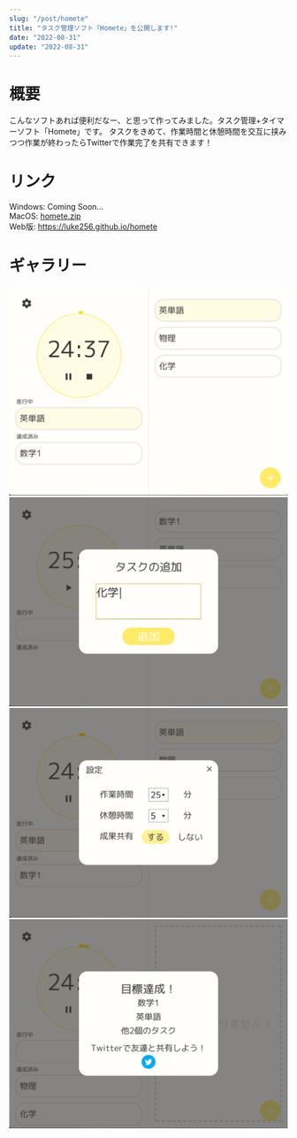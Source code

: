 ```yaml
---
slug: "/post/homete"
title: "タスク管理ソフト「Homete」を公開します!"
date: "2022-08-31"
update: "2022-08-31"
---
```

# 概要
こんなソフトあれば便利だなー、と思って作ってみました。タスク管理+タイマーソフト「Homete」です。
タスクをきめて、作業時間と休憩時間を交互に挟みつつ作業が終わったらTwitterで作業完了を共有できます！

# リンク
Windows: Coming Soon...  
MacOS: [homete.zip](/posts/Homete/homete.zip)  
Web版: https://luke256.github.io/homete  

# ギャラリー
![image_1](/posts/Homete/pic1.png)  
![image_2](/posts/Homete/pic2.png)  
![image_3](/posts/Homete/pic3.png)  
![image_4](/posts/Homete/pic4.png)  

